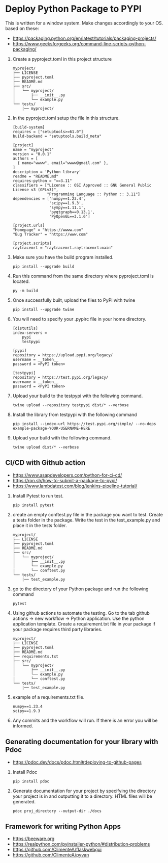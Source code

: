 # Deploy Python Package to PYPI
This is written for a window system. Make changes accordingly to your OS.
based on these:
- https://packaging.python.org/en/latest/tutorials/packaging-projects/
- https://www.geeksforgeeks.org/command-line-scripts-python-packaging/

1. Create a pyproject.toml in this project structure
    ```
    myproject/
    ├── LICENSE
    ├── pyproject.toml
    ├── README.md
    ├── src/
    │   └── myproject/
    │       ├── __init__.py
    │       └── example.py
    └── tests/
        |── myproject/
    ```
2. In the pyproject.toml setup the file in this structure.
    ```
    [build-system]
    requires = ["setuptools>=61.0"]
    build-backend = "setuptools.build_meta"

    [project]
    name = "myproject"
    version = "0.0.1"
    authors = [
      { name="wwww", email="wwww@gmail.com" },
    ]
    description = 'Python library'
    readme = "README.md"
    requires-python = "==3.11"
    classifiers = ["License :: OSI Approved :: GNU General Public License v3 (GPLv3)",
                   "Programming Language :: Python :: 3.11"]
    dependencies = ['numpy==1.23.4',
                    'scipy==1.9.3',
                    'sympy==1.11.1',
                    'pyqtgraph==0.13.1',
                    'PyOpenGL==3.1.6']

    [project.urls]
    "Homepage" = "https://wwww.com"
    "Bug Tracker" = "https://www.com"

    [project.scripts]
    raytracemrt = "raytracemrt.raytracemrt:main"
    ```
3. Make sure you have the build program installed.
    ```
    pip install --upgrade build
    ```
4. Run this command from the same directory where pyproject.toml is located.
    ```
    py -m build
    ```
5. Once successfully built, upload the files to PyPi with twine
    ```
    pip install --upgrade twine
    ```
6. You will need to specify your .pypirc file in your home directory.
    ```
    [distutils]
    index-servers =
        pypi
        testpypi

    [pypi]
    repository = https://upload.pypi.org/legacy/
    username = __token__
    password = <PyPI token>

    [testpypi]
    repository = https://test.pypi.org/legacy/
    username = __token__
    password = <PyPI token>
    ```
7. Upload your build to the testpypi with the following command.
    ```
    twine upload --repository testpypi dist/* --verbose
    ```
9. Install the library from testpypi with the following command
    ```
    pip install --index-url https://test.pypi.org/simple/ --no-deps example-package-YOUR-USERNAME-HERE  
    ```
8. Upload your build with the following command.
    ```
    twine upload dist/* --verbose
    ```
## CI/CD with Github action
- https://www.asapdevelopers.com/python-for-ci-cd/
- https://ron.sh/how-to-submit-a-package-to-pypi/
- https://www.lambdatest.com/blog/jenkins-pipeline-tutorial/

1. Install Pytest to run test.
    ```
    pip install pytest
    ```
2. create an empty conftest.py file in the package you want to test. Create a tests folder in the package. Write the test in the test_example.py and place it in the tests folder.
    ```
    myproject/
    ├── LICENSE
    ├── pyproject.toml
    ├── README.md
    ├── src/
    │   └── myproject/
    │       ├── __init__.py
    │       └── example.py
    |       └── conftest.py
    └── tests/
        |── test_example.py
    ```
3. go to the directory of your Python package and run the following command
    ```
    pytest
    ```
4. Using github actions to automate the testing. Go to the tab github actions -> new workflow -> Python application. Use the python application template. Create a requirement.txt file in your package if your package requires third party libraries.
    ```
    myproject/
    ├── LICENSE
    ├── pyproject.toml
    ├── README.md
    ├── requirements.txt
    ├── src/
    │   └── myproject/
    │       ├── __init__.py
    │       └── example.py
    |       └── conftest.py
    └── tests/
        |── test_example.py
    ```
5. example of a requirements.txt file.
    ```
    numpy==1.23.4
    scipy==1.9.3
    ```
6. Any commits and the workflow will run. If there is an error you will be informed.

## Generating documentation for your library with Pdoc
- https://pdoc.dev/docs/pdoc.html#deploying-to-github-pages

1. Install Pdoc
    ```
    pip install pdoc
    ```
2. Generate documentation for your project by specifying the directory your project is in and outputting it to a directory. HTML files will be generated.
    ```
    pdoc proj_directory --output-dir ./docs
    ```
## Framework for writing Python Apps
- https://beeware.org
- https://realpython.com/pyinstaller-python/#distribution-problems
- https://github.com/ClimenteA/flaskwebgui
- https://github.com/ClimenteA/pyvan
